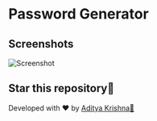 # Password Generator

## Screenshots
![Screenshot](https://user-images.githubusercontent.com/72189258/201136069-75dc9834-f252-417f-8523-42177607cd4a.png)


## Star this repository🌟<br />

Developed with ❤️ by [Aditya Krishna🚀](https://github.com/adityawisecoder)
